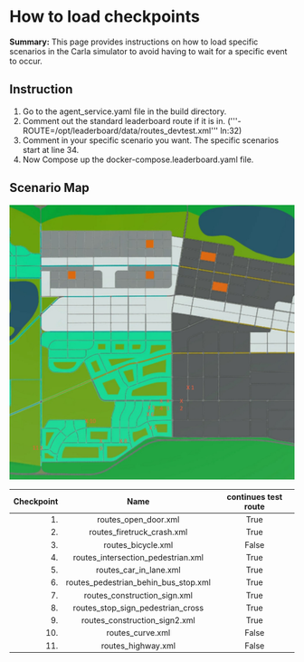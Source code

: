 # How to load checkpoints

**Summary:** This page provides instructions on how to load specific scenarios in the Carla simulator to avoid having to wait for a specific event to occur.

## Instruction

1. Go to the agent_service.yaml file in the build directory.
2. Comment out the standard leaderboard route if it is in. ('''- ROUTE=/opt/leaderboard/data/routes_devtest.xml''' ln:32)
3. Comment in your specific scenario you want. The specific scenarios start at line 34.
4. Now Compose up the docker-compose.leaderboard.yaml file.

## Scenario Map

![Map](../assets/carla_map_checkpoints.jpg)

|Checkpoint|Name| continues test route|
|---------:|:--:|:-------------------:|
|1.|routes_open_door.xml| True
|2.|routes_firetruck_crash.xml| True
|3.|routes_bicycle.xml| False
|4.|routes_intersection_pedestrian.xml| True
|5.|routes_car_in_lane.xml|True
|6.|routes_pedestrian_behin_bus_stop.xml| True
|7.|routes_construction_sign.xml| True
|8.|routes_stop_sign_pedestrian_cross| True
|9.|routes_construction_sign2.xml| True
|10.|routes_curve.xml| False
|11.|routes_highway.xml| False
